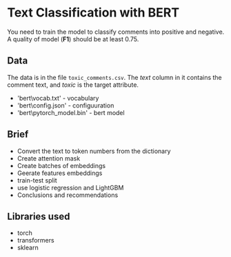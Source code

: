 # Text Classification with BERT

You need to train the model to classify comments into positive and negative. 
A quality of model (**F1**) should be at least 0.75. 

## Data
The data is in the file `toxic_comments.csv`. The *text* column in it contains the comment text, and *toxic* is the target attribute.

- 'bert\\vocab.txt' - vocabulary
- 'bert\\config.json' - configuuration
- 'bert\\pytorch_model.bin' - bert model

## Brief
 - Convert the text to token numbers from the dictionary
 - Create attention mask
 - Create batches of embeddings
 - Geerate features embeddings
 - train-test split
 - use logistic regression and LightGBM
 - Conclusions and recommendations

## Libraries used

- torch
- transformers
- sklearn